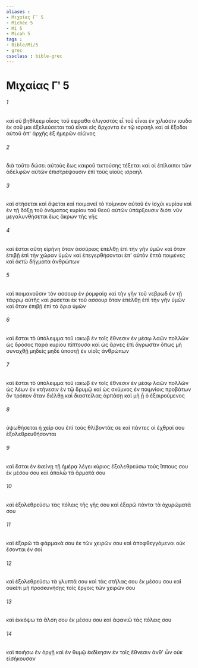 ```yaml
---
aliases : 
- Μιχαίας Γʹ 5
- Michée 5
- Mi 5
- Micah 5
tags : 
- Bible/Mi/5
- grec
cssclass : bible-grec
---
```


# Μιχαίας Γʹ 5

###### 1
καὶ σύ βηθλεεμ οἶκος τοῦ εφραθα ὀλιγοστὸς εἶ τοῦ εἶναι ἐν χιλιάσιν ιουδα ἐκ σοῦ μοι ἐξελεύσεται τοῦ εἶναι εἰς ἄρχοντα ἐν τῷ ισραηλ καὶ αἱ ἔξοδοι αὐτοῦ ἀπ' ἀρχῆς ἐξ ἡμερῶν αἰῶνος
###### 2
διὰ τοῦτο δώσει αὐτοὺς ἕως καιροῦ τικτούσης τέξεται καὶ οἱ ἐπίλοιποι τῶν ἀδελφῶν αὐτῶν ἐπιστρέψουσιν ἐπὶ τοὺς υἱοὺς ισραηλ
###### 3
καὶ στήσεται καὶ ὄψεται καὶ ποιμανεῖ τὸ ποίμνιον αὐτοῦ ἐν ἰσχύι κυρίου καὶ ἐν τῇ δόξῃ τοῦ ὀνόματος κυρίου τοῦ θεοῦ αὐτῶν ὑπάρξουσιν διότι νῦν μεγαλυνθήσεται ἕως ἄκρων τῆς γῆς
###### 4
καὶ ἔσται αὕτη εἰρήνη ὅταν ἀσσύριος ἐπέλθῃ ἐπὶ τὴν γῆν ὑμῶν καὶ ὅταν ἐπιβῇ ἐπὶ τὴν χώραν ὑμῶν καὶ ἐπεγερθήσονται ἐπ' αὐτὸν ἑπτὰ ποιμένες καὶ ὀκτὼ δήγματα ἀνθρώπων
###### 5
καὶ ποιμανοῦσιν τὸν ασσουρ ἐν ῥομφαίᾳ καὶ τὴν γῆν τοῦ νεβρωδ ἐν τῇ τάφρῳ αὐτῆς καὶ ῥύσεται ἐκ τοῦ ασσουρ ὅταν ἐπέλθῃ ἐπὶ τὴν γῆν ὑμῶν καὶ ὅταν ἐπιβῇ ἐπὶ τὰ ὅρια ὑμῶν
###### 6
καὶ ἔσται τὸ ὑπόλειμμα τοῦ ιακωβ ἐν τοῖς ἔθνεσιν ἐν μέσῳ λαῶν πολλῶν ὡς δρόσος παρὰ κυρίου πίπτουσα καὶ ὡς ἄρνες ἐπὶ ἄγρωστιν ὅπως μὴ συναχθῇ μηδεὶς μηδὲ ὑποστῇ ἐν υἱοῖς ἀνθρώπων
###### 7
καὶ ἔσται τὸ ὑπόλειμμα τοῦ ιακωβ ἐν τοῖς ἔθνεσιν ἐν μέσῳ λαῶν πολλῶν ὡς λέων ἐν κτήνεσιν ἐν τῷ δρυμῷ καὶ ὡς σκύμνος ἐν ποιμνίοις προβάτων ὃν τρόπον ὅταν διέλθῃ καὶ διαστείλας ἁρπάσῃ καὶ μὴ ᾖ ὁ ἐξαιρούμενος
###### 8
ὑψωθήσεται ἡ χείρ σου ἐπὶ τοὺς θλίβοντάς σε καὶ πάντες οἱ ἐχθροί σου ἐξολεθρευθήσονται
###### 9
καὶ ἔσται ἐν ἐκείνῃ τῇ ἡμέρᾳ λέγει κύριος ἐξολεθρεύσω τοὺς ἵππους σου ἐκ μέσου σου καὶ ἀπολῶ τὰ ἅρματά σου
###### 10
καὶ ἐξολεθρεύσω τὰς πόλεις τῆς γῆς σου καὶ ἐξαρῶ πάντα τὰ ὀχυρώματά σου
###### 11
καὶ ἐξαρῶ τὰ φάρμακά σου ἐκ τῶν χειρῶν σου καὶ ἀποφθεγγόμενοι οὐκ ἔσονται ἐν σοί
###### 12
καὶ ἐξολεθρεύσω τὰ γλυπτά σου καὶ τὰς στήλας σου ἐκ μέσου σου καὶ οὐκέτι μὴ προσκυνήσῃς τοῖς ἔργοις τῶν χειρῶν σου
###### 13
καὶ ἐκκόψω τὰ ἄλση σου ἐκ μέσου σου καὶ ἀφανιῶ τὰς πόλεις σου
###### 14
καὶ ποιήσω ἐν ὀργῇ καὶ ἐν θυμῷ ἐκδίκησιν ἐν τοῖς ἔθνεσιν ἀνθ' ὧν οὐκ εἰσήκουσαν
